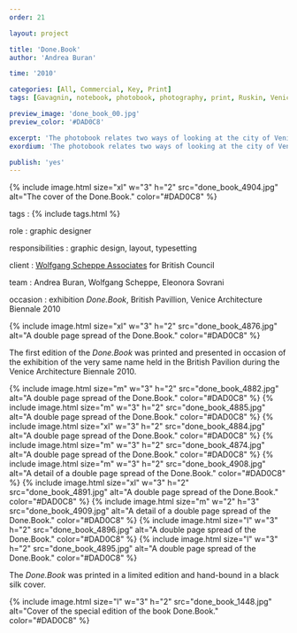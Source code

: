 ```yaml
---
order: 21

layout: project

title: 'Done.Book'
author: 'Andrea Buran'

time: '2010'

categories: [All, Commercial, Key, Print]
tags: [Gavagnin, notebook, photobook, photography, print, Ruskin, Venice]

preview_image: 'done_book_00.jpg'
preview_color: '#DAD0C8'

excerpt: 'The photobook relates two ways of looking at the city of Venice—the Ruskin’s Venetian notebooks and the Gavagnin’s two decade collection of photographs.'
exordium: 'The photobook relates two ways of looking at the city of Venice—the Ruskin’s Venetian notebooks and the Gavagnin’s two decade collection of photographs.'

publish: 'yes'
---
```


<div class="figures">
    {% include image.html 
        size="xl" 
        w="3" h="2" 
        src="done_book_4904.jpg" 
        alt="The cover of the Done.Book." 
        color="#DAD0C8" 
    %}
</div>

tags
: {% include tags.html %}

role
: graphic designer

responsibilities
: graphic design, layout, typesetting

client
: [Wolfgang Scheppe Associates](http://wolfgangscheppe.com/ 'Wolfgang Scheppe’s Site') for British Council

team
: Andrea Buran, Wolfgang Scheppe, Eleonora Sovrani

occasion
: exhibition *Done.Book*, British Pavillion, Venice Architecture Biennale 2010

<div class="figures">
    {% include image.html 
        size="xl" 
        w="3" h="2" 
        src="done_book_4876.jpg" 
        alt="A double page spread of the Done.Book." 
        color="#DAD0C8" 
    %}
</div>

The first edition of the *Done.Book* was printed and presented in occasion of the exhibition of the very same name held in the British Pavilion during the Venice Architecture Biennale 2010.

<div class="figures">
    {% include image.html 
        size="m" 
        w="3" h="2" 
        src="done_book_4882.jpg" 
        alt="A double page spread of the Done.Book." 
        color="#DAD0C8" 
    %}
    {% include image.html 
        size="m" 
        w="3" h="2" 
        src="done_book_4885.jpg" 
        alt="A double page spread of the Done.Book." 
        color="#DAD0C8" 
    %}
    {% include image.html 
        size="xl" 
        w="3" h="2" 
        src="done_book_4884.jpg" 
        alt="A double page spread of the Done.Book." 
        color="#DAD0C8" 
    %}
    {% include image.html 
        size="m" 
        w="3" h="2" 
        src="done_book_4874.jpg" 
        alt="A double page spread of the Done.Book." 
        color="#DAD0C8" 
    %}
    {% include image.html 
        size="m" 
        w="3" h="2" 
        src="done_book_4908.jpg" 
        alt="A detail of a double page spread of the Done.Book." 
        color="#DAD0C8" 
    %}
    {% include image.html 
        size="xl" 
        w="3" h="2" 
        src="done_book_4891.jpg" 
        alt="A double page spread of the Done.Book." 
        color="#DAD0C8" 
    %}
    {% include image.html 
        size="m" 
        w="2" h="3" 
        src="done_book_4909.jpg" 
        alt="A detail of a double page spread of the Done.Book." 
        color="#DAD0C8" 
    %}
    {% include image.html 
        size="l" 
        w="3" h="2" 
        src="done_book_4896.jpg" 
        alt="A double page spread of the Done.Book." 
        color="#DAD0C8" 
    %}
    {% include image.html 
        size="l" 
        w="3" h="2" 
        src="done_book_4895.jpg" 
        alt="A double page spread of the Done.Book." 
        color="#DAD0C8" 
    %}
</div>

The *Done.Book* was printed in a limited edition and hand-bound in a black silk cover.

<div class="figures">
    {% include image.html 
        size="l" 
        w="3" h="2" 
        src="done_book_1448.jpg" 
        alt="Cover of the special edition of the book Done.Book." 
        color="#DAD0C8" 
    %}
</div>
